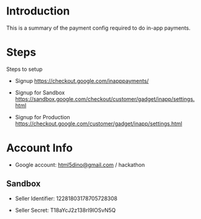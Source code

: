 # Introduction #

This is a summary of the payment config required to do in-app payments.


# Steps #

Steps to setup

  * Signup https://checkout.google.com/inapppayments/

  * Signup for Sandbox https://sandbox.google.com/checkout/customer/gadget/inapp/settings.html

  * Signup for Production https://checkout.google.com/customer/gadget/inapp/settings.html

# Account Info #

  * Google account: html5dino@gmail.com / hackathon

## Sandbox ##

  * Seller Identifier: 12281803178705728308

  * Seller Secret: T18aYcJ2z138rI9IOSvN5Q